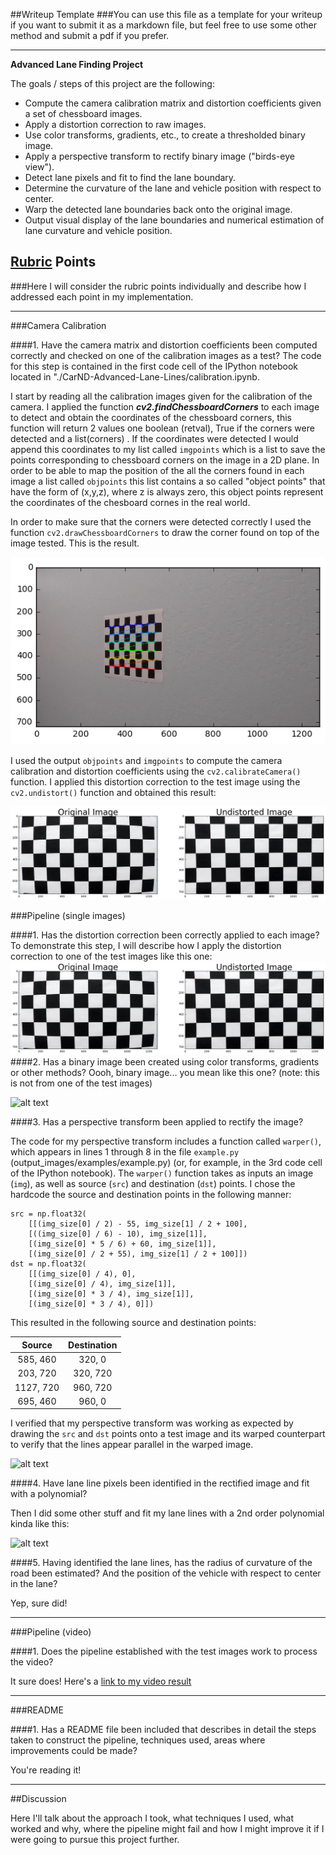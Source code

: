 ##Writeup Template
###You can use this file as a template for your writeup if you want to submit it as a markdown file, but feel free to use some other method and submit a pdf if you prefer.

---

**Advanced Lane Finding Project**

The goals / steps of this project are the following:

* Compute the camera calibration matrix and distortion coefficients given a set of chessboard images.
* Apply a distortion correction to raw images.
* Use color transforms, gradients, etc., to create a thresholded binary image.
* Apply a perspective transform to rectify binary image ("birds-eye view").
* Detect lane pixels and fit to find the lane boundary.
* Determine the curvature of the lane and vehicle position with respect to center.
* Warp the detected lane boundaries back onto the original image.
* Output visual display of the lane boundaries and numerical estimation of lane curvature and vehicle position.

[//]: # (Image References)
[image1]: ./results/draw_chess_points.png "Chess board points"
[image2]: ./results/undistorted.png "Undistorted"



[image2]: ./test_images/test1.jpg "Road Transformed"
[image3]: ./examples/binary_combo_example.jpg "Binary Example"
[image4]: ./examples/warped_straight_lines.jpg "Warp Example"
[image5]: ./examples/color_fit_lines.jpg "Fit Visual"
[video1]: ./project_video.mp4 "Fit Visual"

## [Rubric](https://review.udacity.com/#!/rubrics/571/view) Points
###Here I will consider the rubric points individually and describe how I addressed each point in my implementation.  

---

###Camera Calibration

####1. Have the camera matrix and distortion coefficients been computed correctly and checked on one of the calibration images as a test?
The code for this step is contained in the first code cell of the IPython notebook located in "./CarND-Advanced-Lane-Lines/calibration.ipynb.


I start by reading all the calibration images given for the calibration of the camera. I applied the function ***cv2.findChessboardCorners*** to each image to detect and obtain the coordinates of the chessboard corners, this function will return 2 values one boolean (retval), True if the corners were detected and a list(corners) . If the coordinates were detected I would append this coordinates to my list called `imgpoints` which is a list to save the points corresponding to chessboard corners on the image in a 2D plane. In order to be able to map the position of the all the corners found in each image a list called `objpoints` this list contains a so called "object points" that have the form of (x,y,z), where z is always zero, this object points represent the coordinates of the chesboard cornes in the real world. 

In order to make sure that the corners were detected correctly I used the function `cv2.drawChessboardCorners` to draw the corner found on top of the image tested. This is the result.

![alt text][image1]

I used the output `objpoints` and `imgpoints` to compute the camera calibration and distortion coefficients using the `cv2.calibrateCamera()` function.  I applied this distortion correction to the test image using the `cv2.undistort()` function and obtained this result: 

![alt text][image2]


###Pipeline (single images)

####1. Has the distortion correction been correctly applied to each image?
To demonstrate this step, I will describe how I apply the distortion correction to one of the test images like this one:
![alt text][image2]
####2. Has a binary image been created using color transforms, gradients or other methods?
Oooh, binary image... you mean like this one?  (note: this is not from one of the test images)

![alt text][image3]

####3. Has a perspective transform been applied to rectify the image?

The code for my perspective transform includes a function called `warper()`, which appears in lines 1 through 8 in the file `example.py` (output_images/examples/example.py) (or, for example, in the 3rd code cell of the IPython notebook).  The `warper()` function takes as inputs an image (`img`), as well as source (`src`) and destination (`dst`) points.  I chose the hardcode the source and destination points in the following manner:

```
src = np.float32(
    [[(img_size[0] / 2) - 55, img_size[1] / 2 + 100],
    [((img_size[0] / 6) - 10), img_size[1]],
    [(img_size[0] * 5 / 6) + 60, img_size[1]],
    [(img_size[0] / 2 + 55), img_size[1] / 2 + 100]])
dst = np.float32(
    [[(img_size[0] / 4), 0],
    [(img_size[0] / 4), img_size[1]],
    [(img_size[0] * 3 / 4), img_size[1]],
    [(img_size[0] * 3 / 4), 0]])

```
This resulted in the following source and destination points:

| Source        | Destination   | 
|:-------------:|:-------------:| 
| 585, 460      | 320, 0        | 
| 203, 720      | 320, 720      |
| 1127, 720     | 960, 720      |
| 695, 460      | 960, 0        |

I verified that my perspective transform was working as expected by drawing the `src` and `dst` points onto a test image and its warped counterpart to verify that the lines appear parallel in the warped image.

![alt text][image4]

####4. Have lane line pixels been identified in the rectified image and fit with a polynomial?

Then I did some other stuff and fit my lane lines with a 2nd order polynomial kinda like this:

![alt text][image5]

####5. Having identified the lane lines, has the radius of curvature of the road been estimated? And the position of the vehicle with respect to center in the lane?

Yep, sure did!

---

###Pipeline (video)

####1. Does the pipeline established with the test images work to process the video?

It sure does!  Here's a [link to my video result](./project_video.mp4)

---

###README

####1. Has a README file been included that describes in detail the steps taken to construct the pipeline, techniques used, areas where improvements could be made?

You're reading it!


---
##Discussion

Here I'll talk about the approach I took, what techniques I used, what worked and why, where the pipeline might fail and how I might improve it if I were going to pursue this project further.  

